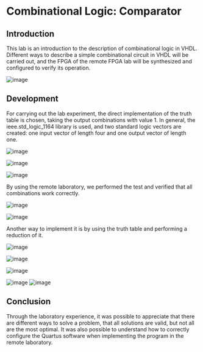 # Combinational Logic: Comparator
## Introduction

This lab is an introduction to the description of combinational logic in VHDL. Different ways to describe a simple combinational circuit in VHDL will be carried out, 
and the FPGA of the remote FPGA lab will be synthesized and configured to verify its operation.


  ![image](https://github.com/user-attachments/assets/a202a88d-2692-4d6f-9bcd-50d5ca49cb15)

  
## Development
For carrying out the lab experiment, the direct implementation of the truth table is chosen, taking the output combinations with value 1.
In general, the ieee.std_logic_1164 library is used, and two standard logic vectors are created: one input vector of length four and one output vector of length one.

![image](https://github.com/user-attachments/assets/34ce10a1-208c-4bdd-b791-21ec3c1efd20)

![image](https://github.com/user-attachments/assets/b5e30e6e-1e88-496b-9d61-60e9a76e8aaf)

![image](https://github.com/user-attachments/assets/c1fb9fe4-5bb8-4d7a-83eb-a15661801235)

By using the remote laboratory, we performed the test and verified that all combinations work correctly.

![image](https://github.com/user-attachments/assets/55ba69eb-fdbd-4ffa-8268-122140c49454)

![image](https://github.com/user-attachments/assets/1a78badd-2775-424f-b849-c932f39cb8b3)

Another way to implement it is by using the truth table and performing a reduction of it.

![image](https://github.com/user-attachments/assets/57dadf9e-26c2-40e0-8a32-c3dcfadf1d4c)

![image](https://github.com/user-attachments/assets/9bca4b8e-1000-4bb6-99b6-e7005c946363)

![image](https://github.com/user-attachments/assets/0ed33343-7319-4c38-bf11-3065cd743de5)

![image](https://github.com/user-attachments/assets/34f01772-b135-4a96-9e9b-aca1f6006dd8)
![image](https://github.com/user-attachments/assets/b9ec1c0a-f6fc-4c3e-a3dd-b66d68f3225d)

## Conclusion
Through the laboratory experience, it was possible to appreciate that there are different ways to solve a problem, that all solutions are valid, but not all are the most optimal.
It was also possible to understand how to correctly configure the Quartus software when implementing the program in the remote laboratory.







